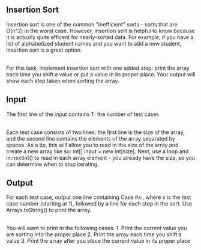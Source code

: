 <h2> Insertion Sort </h2>
Insertion sort is one of the common "inefficient" sorts - sorts that are O(n^2) in the worst case. However, insertion sort is helpful to know because it is actually quite efficent for nearly-sorted data. For example, if you have a list of alphabetized student names and you want to add a new student, insertion sort is a great option.

</br> For this task, implement insertion sort with one added step: print the array each time you shift a value or put a value in its proper place. Your output will show each step taken when sorting the array.

<h2> Input </h2>
The first line of the input contains T: the number of test cases

</br> Each test case consists of two lines: the first line is the size of the array, and the second line contains the elements of the array separated by spaces. As a tip, this will allow you to read in the size of the array and create a new array like so: int[] input = new int[size]. Next, use a loop and in.nextInt() to read in each array element - you already have the size, so you can determine when to stop iterating.

<h2> Output </h2>
For each test case, output one line containing Case #x:, where x is the test case number (starting at 1), followed by a line for each step in the sort. Use Arrays.toString() to print the array.

</br> You will want to print in the following cases: 1. Print the current value you are sorting into the proper place 2. Print the array each time you shift a value 3. Print the array after you place the current value in its proper place
